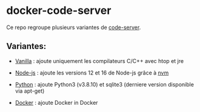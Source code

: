 # docker-code-server

Ce repo regroupe plusieurs variantes de [code-server](https://github.com/linuxserver/docker-code-server).

## Variantes:

- [Vanilla](https://github.com/MHaz42/docker-code-server/tree/master/Docker-Vanilla) : ajoute uniquement les compilateurs C/C++ avec htop et jre 

- [Node-js](https://github.com/MHaz42/docker-code-server/tree/master/Docker-Nodejs) : ajoute les versions 12 et 16 de Node-js grâce à [nvm](https://github.com/nvm-sh/nvm)

- [Python](https://github.com/MHaz42/docker-code-server/tree/master/Docker-Python3.10) : ajoute Python3 (v3.8.10) et sqlite3 (derniere version disponible via apt-get)

- [Docker](https://github.com/MHaz42/docker-code-server/tree/master/Docker-Docker) : ajoute Docker in Docker
